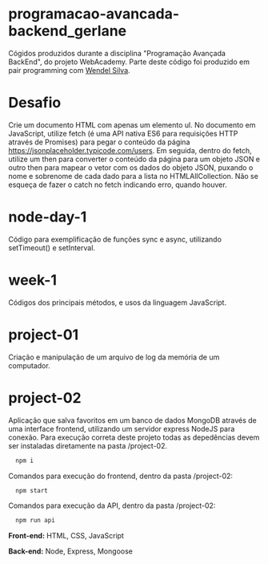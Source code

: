 # programacao-avancada-backend_gerlane

Cógidos produzidos durante a disciplina "Programação Avançada BackEnd", do projeto WebAcademy.
Parte deste código foi produzido em pair programming com [Wendel Silva](https://github.com/wendellucas93).

# Desafio

Crie um documento HTML com apenas um elemento ul. No documento em JavaScript, utilize fetch (é uma API nativa ES6
para requisições HTTP através de Promises) para pegar o conteúdo da página https://jsonplaceholder.typicode.com/users.
Em seguida, dentro do fetch, utilize um then para converter o conteúdo da página para um objeto JSON e outro then para
mapear o vetor com os dados do objeto JSON, puxando o nome e sobrenome de cada dado para a lista no HTMLAllCollection. Não se esqueça de
fazer o catch no fetch indicando erro, quando houver.

# node-day-1

Código para exemplificação de funções sync e async, utilizando setTimeout() e setInterval.

# week-1

Códigos dos principais métodos, e usos da linguagem JavaScript.

# project-01

Criação e manipulação de um arquivo de log da memória de um computador.

# project-02

Aplicação que salva favoritos em um banco de dados MongoDB através de uma interface frontend, utilizando um servidor express NodeJS para conexão.
Para execução correta deste projeto todas as depedências devem ser instaladas diretamente na pasta /project-02.
```bash
  npm i
```
Comandos para execução do frontend, dentro da pasta /project-02:
```bash
  npm start
```
Comandos para execução da API, dentro da pasta /project-02:
```bash
  npm run api
```
**Front-end:** HTML, CSS, JavaScript

**Back-end:** Node, Express, Mongoose
